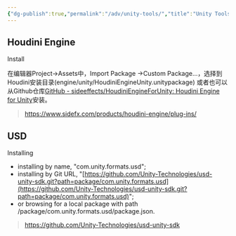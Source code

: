 ```yaml
---
{"dg-publish":true,"permalink":"/adv/unity-tools/","title":"Unity Tools","noteIcon":""}
---
```


## Houdini Engine

Install

在编辑器Project->Assets中，Import Package ->Custom Package...，选择到Houdini安装目录(engine/unity/HoudiniEngineUnity.unitypackage) 或者也可以从Github仓库[GitHub - sideeffects/HoudiniEngineForUnity: Houdini Engine for Unity](https://github.com/sideeffects/HoudiniEngineForUnity)安装。

> https://www.sidefx.com/products/houdini-engine/plug-ins/


## USD

Installing

- installing by name, "com.unity.formats.usd";
- installing by Git URL, "[https://github.com/Unity-Technologies/usd-unity-sdk.git?path=package/com.unity.formats.usd](https://github.com/Unity-Technologies/usd-unity-sdk.git?path=package/com.unity.formats.usd)";
- or browsing for a local package with path <root>/package/com.unity.formats.usd/package.json.


> https://github.com/Unity-Technologies/usd-unity-sdk